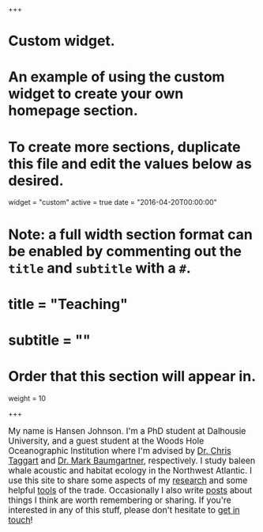 +++
# Custom widget.
# An example of using the custom widget to create your own homepage section.
# To create more sections, duplicate this file and edit the values below as desired.
widget = "custom"
active = true
date = "2016-04-20T00:00:00"

# Note: a full width section format can be enabled by commenting out the `title` and `subtitle` with a `#`.
# title = "Teaching"
# subtitle = ""

# Order that this section will appear in.
weight = 10

+++

<div align='left'>

  <p style="font-size:1.2em">
    My name is Hansen Johnson. I'm a PhD student at Dalhousie University, and a guest student at the Woods Hole Oceanographic Institution where I'm advised by
    <a href="http://fishocean.ocean.dal.ca/about/">Dr. Chris Taggart</a> and
    <a href="http://www.whoi.edu/sbl/liteSite.do?litesiteid=5252">Dr. Mark Baumgartner</a>,
    respectively. I study baleen whale acoustic and habitat ecology in the Northwest Atlantic. I use this site to share some aspects of my
    <a href="/projects/#research">research</a> and some helpful <a href="/tools/">tools</a> of the trade. Occasionally I also write <a href="/tools/">posts</a> about things I think are worth remembering or sharing. If you're interested in any of this stuff, please don't hesitate to <a href="/contact/">get in touch</a>!
  </p>

</div>

